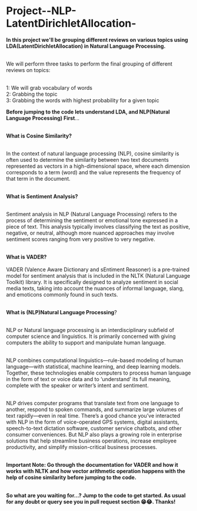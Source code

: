 # Project--NLP-LatentDirichletAllocation-

<table>
  
**In this project we'll be grouping different reviews on various topics using LDA(LatentDirichletAllocation) in Natural Language Processing.** <br></br>

We will perform three tasks to perform the final grouping of different reviews on topics:<br></br>

1: We will grab vocabulary of words <br>
2: Grabbing the topic<br>
3: Grabbing the words with highest probability for a given topic<br>

**Before jumping to the code lets understand LDA, and NLP(Natural Language Processing) First**...<br></br>

**What is Cosine Similarity?** <br></br>

In the context of natural language processing (NLP), cosine similarity is often used to determine the similarity between two text documents represented as vectors in a high-dimensional space, where each dimension corresponds to a term (word) and the value represents the frequency of that term in the document.<br></br>

**What is Sentiment Analysis?** <br></br>

Sentiment analysis in NLP (Natural Language Processing) refers to the process of determining the sentiment or emotional tone expressed in a piece of text. 
This analysis typically involves classifying the text as positive, negative, or neutral, although more nuanced approaches may involve sentiment scores ranging from very positive to very negative.<br></br>


**What is VADER?** <br></br>
VADER (Valence Aware Dictionary and sEntiment Reasoner) is a pre-trained model for sentiment analysis that is included in the NLTK (Natural Language Toolkit) library. It is specifically designed to analyze sentiment in social media texts, taking into account the nuances of informal language, slang, and emoticons commonly found in such texts.<br></br>


**What is (NLP)Natural Language Processing**?<br></br>

NLP or Natural language processing is an interdisciplinary subfield of computer science and linguistics. It is primarily concerned with giving computers the ability to support and manipulate human language.<br></br>

NLP combines computational linguistics—rule-based modeling of human language—with statistical, machine learning, and deep learning models. Together, these technologies enable computers to process human language in the form of text or voice data and to ‘understand’ its full meaning, complete with the speaker or writer’s intent and sentiment.<br></br>

NLP drives computer programs that translate text from one language to another, respond to spoken commands, and summarize large volumes of text rapidly—even in real time. There’s a good chance you’ve interacted with NLP in the form of voice-operated GPS systems, digital assistants, speech-to-text dictation software, customer service chatbots, and other consumer conveniences. But NLP also plays a growing role in enterprise solutions that help streamline business operations, increase employee productivity, and simplify mission-critical business processes.<br></br>


**Important Note: Go through the documentation for VADER and how it works with NLTK and how vector arithmetic operation happens with the help of cosine similarity before jumping to the code.**


</table>

**So what are you waiting for...? Jump to the code to get started. As usual for any doubt or query see you in pull request section 😁😂. Thanks!**


